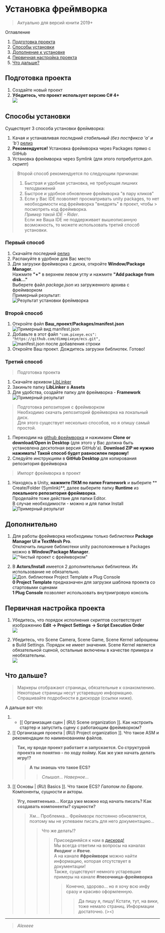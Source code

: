 # Установка фреймворка

> Актуально для версий юнити 2019+

Оглавление
1. [Подготовка проекта](#before)
2. [Способы установки](#one)
3. [Дополнение к установке](#additionally)
4. [Первичная настройка проекта](#preferences)
5. [Что дальше?](#after)

## Подготовка проекта <a name="before"></a>

1. Создайте новый проект
2. **Убедитесь, что проект использует версию C# 4+**  
![](https://i.gyazo.com/b34a9b1308312b910f4e78375c95f290.png)

## Способы установки <a name="one"></a>

Существует 3 способа установки фреймворка:
1. Качая и устанавливая *последний стабильный (без постфикса 'a' и 'b')* [релиз](https://github.com/dimmpixeye/actors/releases)
2. **Рекомендуется!** Установка фреймворка через Packages прямо с GitHub
3. Установка фреймворка через Symlink (для этого потребуется доп. скрипт)

> Второй способ рекомендуется по следующим причинам:
> 1. Быстрая и удобная установка, не требующая лишних телодвижений
> 2. Быстрое и удобное обновление фреймворка "в пару кликов"
> 3. Если у Вас IDE позволяет просматривать unity packages, то нет необходимости код фреймворка "внедрять" в проект, чтобы > посмотреть код фреймворка.  
> *Пример такой IDE - Rider*.  
> Если же Ваша IDE не поддерживает вышеописанную возможность, то можете использовать третий способ установки.

### Первый способ
1. Скачайте последний [релиз](https://github.com/dimmpixeye/actors/releases)
2. Распакуйте в удобное для Вас место
3. Для загрузки фреймворка с диска, откройте **Window/Package Manager**.  
Нажмите **"+"** в верхнем левом углу и нажмите **"Add package from disk..."**  
Выберете файл *package.json* из загруженного архива с фреймворком  
Примерный результат:  
![Результат установки фреймворка](https://thumb.cloud.mail.ru/weblink/thumb/xw1/TV5N/4Gi8tNDX9/Вариант%201_1.JPG?x-email=aleksey_ohezin%40mail.ru)

### Второй способ
1. Откройте файл **Ваш_проект/Packages/manifest.json**  
![Примерный вид manifest.json](https://thumb.cloud.mail.ru/weblink/thumb/xw1/4Noq/3XMdD6Cyr/Вариант%202_1.JPG?x-email=aleksey_ohezin%40mail.ru)
2. Добавьте в этот файл `"com.pixeye.ecs": "https://github.com/dimmpixeye/ecs.git",`  
![manifest.json после добавления строки](https://thumb.cloud.mail.ru/weblink/thumb/xw1/YEQZ/2ALMRvRjM/Вариант%202_2.JPG?x-email=aleksey_ohezin%40mail.ru)
3. Откройте Ваш проект. Дождитесь загрузки библиотек. Готово!

### Третий способ
> Подготовка проекта
1. Скачайте архивом [LibLinker](https://cloud.mail.ru/public/2kL7/3dNLwjx4F)
2. Закиньте папку **LibLinker** в **Assets**
3. Для удобства, создайте папку для фреймворка - **Framework**  
![Примерный результат](https://thumb.cloud.mail.ru/weblink/thumb/xw1/5bPr/gPFtd9VD7/Вариант%203_1.JPG?x-email=aleksey_ohezin%40mail.ru)

> Подготовка репозитория с фреймворком  
> Необходимо скачать репозиторий фреймворка на локальный диск.  
Для этого существует несколько способов, но я опишу самый простой.  
1. Переходим на [github фреймворка](https://github.com/dimmpixeye/actors) и нажимаем **Clone or download/Open in Desktop** (для этого у Вас должна быть установлена десктопная версия GitHub'а). **Download ZIP не нужно нажимать! Такой способ будет равносилен первому!**  
2. Следуйте инструкциям в **GitHub Desktop** для копирования репозитория фреймворка

> Импорт фреймворка в проект
1. Находясь в Unity, **нажмите ПКМ по папке Framework** и выберите ** Create/Folder (Symlink)**, далее выберите папку **Runtime** из **локального репозитория фреймворка**.  
Проделайте тоже действие для папки Editor.  
В случае необходимости - можно и для папки Install  
![Примерный результат](https://thumb.cloud.mail.ru/weblink/thumb/xw1/2ra9/57bYvWFWE/Вариант%203_2.JPG?x-email=aleksey_ohezin%40mail.ru)

## Дополнительно <a name="additionally"></a>

1. Для работы фреймворка необходимы только библиотеки **Package Manager UI и TextMesh Pro**.  
Отключить лишние библиотеки unity расположенные в Packages можно в **Window/Package Manager**.  
!["Чистый проект с фреймворком"](https://thumb.cloud.mail.ru/weblink/thumb/xw1/3KNn/BkfACkdgV/Вариант%201_2.JPG?x-email=aleksey_ohezin%40mail.ru)  

2. В **Actors/Install** имеется 2 дополнительных библиотеки. Их использование не обязательно.  
![Доп. библиотеки Project Template и Plug Console](https://thumb.cloud.mail.ru/weblink/thumb/xw1/4w5z/3zgQDsQjJ/Вариант%201_3.JPG?x-email=aleksey_ohezin%40mail.ru)  
**0 Project Template** предназначен для загрузки шаблона проекта со стартовыми сценами  
**1 Plug Console** позволяет использовать внутриигровую консоль

## Первичная настройка проекта <a name="preferences"></a>
1. Убедитесь, что порядок исполнения скриптов соответствует изображению **Edit -> Project Settings -> Script Execution Order**  
![](https://i.gyazo.com/0b587602c2c63d98c123ec5d7ba8690b.png)

2. Убедитесь, что Scene Camera, Scene Game, Scene Kernel заброшены в Build Settings. Порядок не имеет значения. Scene Kernel является обязательной сценой, остальные включены в качестве примера и необязательны.  
![](https://i.gyazo.com/eb741a5a05f4ffac385fde3ce80207b5.png)

## Что дальше? <a name="after"></a>

> Маркеры отображают страницы, обязательные к ознакомлению.  
> Некоторые страницы несут устаревшую информацию. Спрашивайте подробности в дискорде (ссылки ниже).

А дальше вот что:
1. * [[ Организация сцен | (RU) Scene organization ]]. Как настроить стартер и запустить сцену с работающим фреймворком?
2. [[ Организация проекта | (RU) Project organization ]]. Что такое ASM и рекомендации по наименованиям файлов.  
> **Так, ну вроде проект работает и запускается. Со структурой проекта не понятно - по ходу пойму. Как же уже начать делать игру!?**  
>> **А ты знаешь что такое ECS?**  
>>> *Слышал... Наверное...*
3. [[ Основы | (RU) Basics ]]. Что такое ECS? *Галопом по Европе*. Компоненты, сущности и акторы.  
> **Угу, понятненько... Когда уже можно код начать писать? Как создавать компоненты? сущности?**
>> Хм... Проблемка... Фреймворк постоянно обновляется, поэтому мы не успеваем писать для него документацию...
>>> Что же делать!?
>>>> Присоединяйся к нам в [дискорд!](https://discord.gg/zAJn9SX)  
Мы всегда ответим на вопросы на каналах **#кодинг** и **#вече**.  
А на канале **#фреймворк** можно найти информацию, которая отсутствует в документации!  
Также, существуют немного устаревшие примеры на канале **#песочница-фреймворка**
>>>>> Конечно, здорово... но я хочу всю инфу сразу и красиво оформленную.
>>>>>> Да пишу я, пишу! 
Кстати, тут, на вики, тоже немало страниц. Информации достаточно.  (><)

---
> *Alexeee*